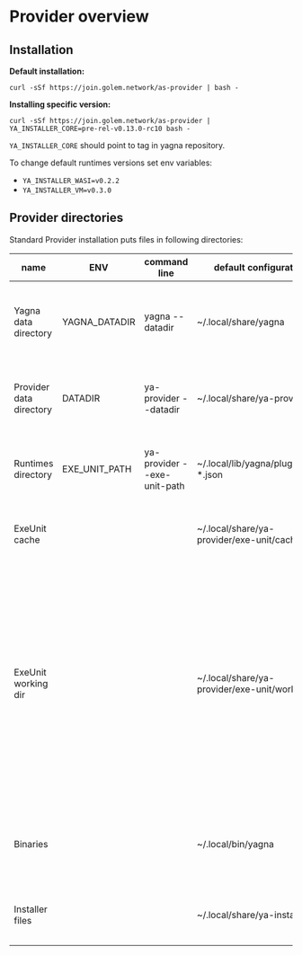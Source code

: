 # Provider overview

## Installation

**Default installation:**

`curl -sSf https://join.golem.network/as-provider | bash -`

**Installing specific version:**

`curl -sSf https://join.golem.network/as-provider | YA_INSTALLER_CORE=pre-rel-v0.13.0-rc10 bash -`

`YA_INSTALLER_CORE` should point to tag in yagna repository.

To change default runtimes versions set env variables:

- `YA_INSTALLER_WASI=v0.2.2`
- `YA_INSTALLER_VM=v0.3.0`

## Provider directories

Standard Provider installation puts files in following directories:


| name                    | ENV           | command line                | default configuration                     | description                                                                                                                                                                                                            | comment                                                                      |
| ----------------------- | ------------- | --------------------------- | ----------------------------------------- | ---------------------------------------------------------------------------------------------------------------------------------------------------------------------------------------------------------------------- | ---------------------------------------------------------------------------- |
| Yagna data directory    | YAGNA_DATADIR | yagna --datadir             | ~/.local/share/yagna                      | Contains yagna daemon configuration and persistent files.                                                                                                                                                              |                                                                              |
| Provider data directory | DATADIR       | ya-provider --datadir       | ~/.local/share/ya-provider                | Provider agent configuration files, logs and ExeUnit directories.                                                                                                                                                      |                                                                              |
| Runtimes directory      | EXE_UNIT_PATH | ya-provider --exe-unit-path | ~/.local/lib/yagna/plugins/ya-*.json      | Contains runtime binaries.                                                                                                                                                                                             | Regular expression pointing to ExeUnits descriptors (It's not directory).    |
| ExeUnit cache           |               |                             | ~/.local/share/ya-provider/exe-unit/cache | Stores cached ExeUnit Runtime images.                                                                                                                                                                                  |                                                                              |
| ExeUnit working dir     |               |                             | ~/.local/share/ya-provider/exe-unit/work  | Directory used to store tasks data. For each Agreement ExeUnit creates directory named by Agreement Id. Inside there are directories created for each activity. VM runtime mounts image volumes inside this directory. |                                                                              |
| Binaries                |               |                             | ~/.local/bin/yagna                        | Yagna daemon and agent binaries.                                                                                                                                                                                       | If yagna is already installed, intaller will use previous directory instead. |
| Installer files         |               |                             | ~/.local/share/ya-installer               | Directory used by installer to download files.                                                                                                                                                                         | EXE_UNIT_PATH                                                                |

